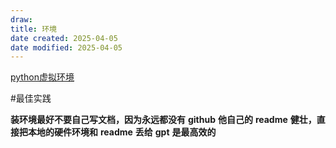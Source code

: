 ```yaml
---
draw:
title: 环境
date created: 2025-04-05
date modified: 2025-04-05
---
```


[python虚拟环境](python虚拟环境.md)

#最佳实践

**装环境最好不要自己写文档，因为永远都没有** **github** **他自己的** **readme** **健壮，直接把本地的硬件环境和** **readme** **丢给** **gpt** **是最高效的**
